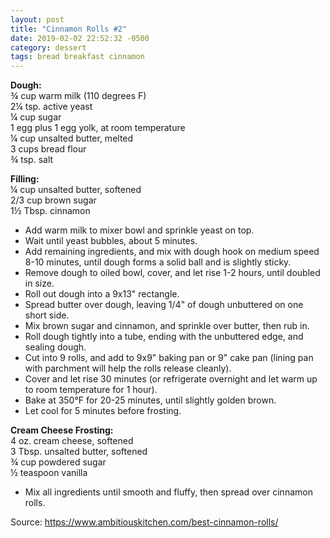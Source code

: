 ```yaml
---
layout: post
title: "Cinnamon Rolls #2"
date: 2019-02-02 22:52:32 -0500
category: dessert
tags: bread breakfast cinnamon
---
```

<p><strong>Dough:</strong><br />¾ cup warm milk (110 degrees F)<br />2¼ tsp. active yeast<br />¼ cup sugar<br />1 egg plus 1 egg yolk, at room temperature<br />¼ cup unsalted butter, melted<br />3 cups bread flour<br />¾ tsp. salt</p>
<p><strong>Filling:</strong><br />¼ cup unsalted butter, softened<br />2/3 cup brown sugar<br />1½ Tbsp. cinnamon</p>
<ul>
<li>Add warm milk to mixer bowl and sprinkle yeast on top.</li>
<li>Wait until yeast bubbles, about 5 minutes.</li>
<li>Add remaining ingredients, and mix with dough hook on medium speed 8-10 minutes, until dough forms a solid ball and is slightly sticky.</li>
<li>Remove dough to oiled bowl, cover, and let rise 1-2 hours, until doubled in size.</li>
<li>Roll out dough into a 9x13" rectangle.</li>
<li>Spread butter over dough, leaving 1/4" of dough unbuttered on one short side.</li>
<li>Mix brown sugar and cinnamon, and sprinkle over butter, then rub in.</li>
<li>Roll dough tightly into a tube, ending with the unbuttered edge, and sealing dough.</li>
<li>Cut into 9 rolls, and add to 9x9" baking pan or 9" cake pan (lining pan with parchment will help the rolls release cleanly).</li>
<li>Cover and let rise 30 minutes (or refrigerate overnight and let warm up to room temperature for 1 hour).</li>
<li>Bake at 350°F for 20-25 minutes, until slightly golden brown.</li>
<li>Let cool for 5 minutes before frosting.</li>
</ul>
<p><strong>Cream Cheese Frosting:</strong><br />4 oz. cream cheese, softened<br />3 Tbsp. unsalted butter, softened<br />¾ cup powdered sugar<br />½ teaspoon vanilla</p>
<ul>
<li>Mix all ingredients until smooth and fluffy, then spread over cinnamon rolls.</li>
</ul>
<!-- wp:paragraph -->
<p>Source: <a href="https://www.ambitiouskitchen.com/best-cinnamon-rolls/">https://www.ambitiouskitchen.com/best-cinnamon-rolls/</a> </p>
<!-- /wp:paragraph -->
